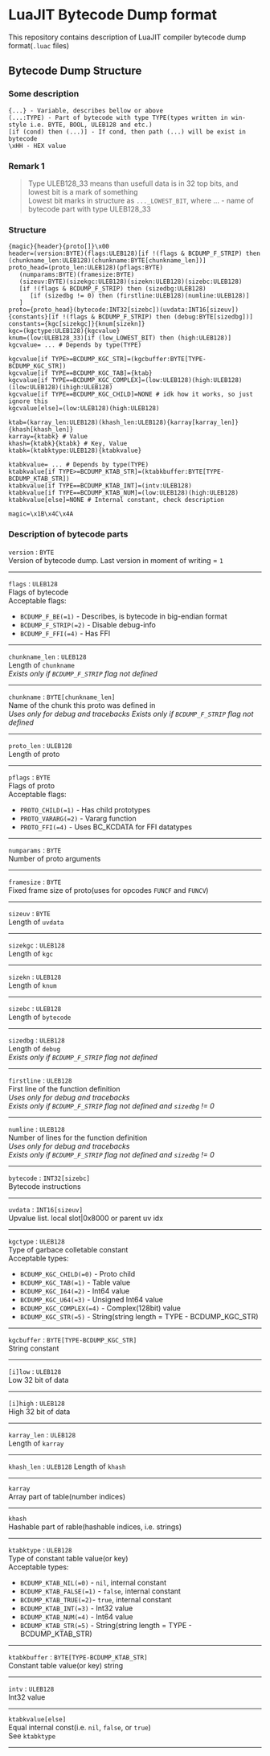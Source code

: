 # LuaJIT Bytecode Dump format
This repository contains description of LuaJIT compiler bytecode dump format(`.luac` files)

## Bytecode Dump Structure  

### Some description  
`{...} - Variable, describes bellow or above`  
`(...:TYPE) - Part of bytecode with type TYPE(types written in win-style i.e. BYTE, BOOL, ULEB128 and etc.)`  
`[if (cond) then (...)] - If cond, then path (...) will be exist in bytecode`  
`\xHH - HEX value`  

### Remark 1
> Type ULEB128_33 means than usefull data is in 32 top bits, and lowest bit is a mark of something  
> Lowest bit marks in structure as `..._LOWEST_BIT`, where ... - name of bytecode part with type ULEB128_33


### Structure
```
{magic}{header}{proto[]}\x00
header=(version:BYTE)(flags:ULEB128)[if !(flags & BCDUMP_F_STRIP) then (chunkname_len:ULEB128)(chunkname:BYTE[chunkname_len])]
proto_head=(proto_len:ULEB128)(pflags:BYTE)
   (numparams:BYTE)(framesize:BYTE)
   (sizeuv:BYTE)(sizekgc:ULEB128)(sizekn:ULEB128)(sizebc:ULEB128)
   [if !(flags & BCDUMP_F_STRIP) then (sizedbg:ULEB128)
      [if (sizedbg != 0) then (firstline:ULEB128)(numline:ULEB128)]
   ]
proto={proto_head}(bytecode:INT32[sizebc])(uvdata:INT16[sizeuv]){constants}[if !(flags & BCDUMP_F_STRIP) then (debug:BYTE[sizedbg])]
constants={kgc[sizekgc]}{knum[sizekn]}
kgc=(kgctype:ULEB128){kgcvalue}
knum=(low:ULEB128_33)[if (low_LOWEST_BIT) then (high:ULEB128)]
kgcvalue= ... # Depends by type(TYPE)

kgcvalue[if TYPE>=BCDUMP_KGC_STR]=(kgcbuffer:BYTE[TYPE-BCDUMP_KGC_STR])
kgcvalue[if TYPE==BCDUMP_KGC_TAB]={ktab}
kgcvalue[if TYPE==BCDUMP_KGC_COMPLEX]=(low:ULEB128)(high:ULEB128)(ilow:ULEB128)(ihigh:ULEB128)
kgcvalue[if TYPE==BCDUMP_KGC_CHILD]=NONE # idk how it works, so just ignore this
kgcvalue[else]=(low:ULEB128)(high:ULEB128)

ktab=(karray_len:ULEB128)(khash_len:ULEB128){karray[karray_len]}{khash[khash_len]}
karray={ktabk} # Value
khash={ktabk}{ktabk} # Key, Value
ktabk=(ktabktype:ULEB128){ktabkvalue}

ktabkvalue= ... # Depends by type(TYPE)
ktabkvalue[if TYPE>=BCDUMP_KTAB_STR]=(ktabkbuffer:BYTE[TYPE-BCDUMP_KTAB_STR])
ktabkvalue[if TYPE==BCDUMP_KTAB_INT]=(intv:ULEB128)
ktabkvalue[if TYPE==BCDUMP_KTAB_NUM]=(low:ULEB128)(high:ULEB128)
ktabkvalue[else]=NONE # Internal constant, check description

magic=\x1B\x4C\x4A
```

### Description of bytecode parts
`version` : `BYTE`  
Version of bytecode dump. Last version in moment of writing = `1`  

-----------------------------------------------------------------

`flags` : `ULEB128`  
Flags of bytecode  
Acceptable flags:  
   - `BCDUMP_F_BE(=1)` - Describes, is bytecode in big-endian format  
   - `BCDUMP_F_STRIP(=2)` - Disable debug-info  
   - `BCDUMP_F_FFI(=4)` - Has FFI

-----------------------------------------------------------------

`chunkname_len` : `ULEB128`  
Length of `chunkname`  
*Exists only if `BCDUMP_F_STRIP` flag not defined*

-----------------------------------------------------------------

`chunkname` : `BYTE[chunkname_len]`  
Name of the chunk this proto was defined in  
*Uses only for debug and tracebacks*
*Exists only if `BCDUMP_F_STRIP` flag not defined*

-----------------------------------------------------------------

`proto_len` : `ULEB128`  
Length of proto

-----------------------------------------------------------------

`pflags` : `BYTE`  
Flags of proto  
Acceptable flags:  
   - `PROTO_CHILD(=1)` - Has child prototypes
   - `PROTO_VARARG(=2)` - Vararg function
   - `PROTO_FFI(=4)` - Uses BC_KCDATA for FFI datatypes

-----------------------------------------------------------------

`numparams` : `BYTE`  
Number of proto arguments

-----------------------------------------------------------------

`framesize` : `BYTE`  
Fixed frame size of proto(uses for opcodes `FUNCF` and `FUNCV`)

-----------------------------------------------------------------

`sizeuv` : `BYTE`  
Length of `uvdata`

-----------------------------------------------------------------

`sizekgc` : `ULEB128`  
Length of `kgc`

-----------------------------------------------------------------

`sizekn` : `ULEB128`  
Length of `knum`

-----------------------------------------------------------------

`sizebc` : `ULEB128`  
Length of `bytecode`

-----------------------------------------------------------------

`sizedbg` : `ULEB128`  
Length of `debug`  
*Exists only if `BCDUMP_F_STRIP` flag not defined*

-----------------------------------------------------------------

`firstline` : `ULEB128`  
First line of the function definition  
*Uses only for debug and tracebacks*  
*Exists only if `BCDUMP_F_STRIP` flag not defined and `sizedbg` != 0*

-----------------------------------------------------------------

`numline` : `ULEB128`  
Number of lines for the function definition  
*Uses only for debug and tracebacks*  
*Exists only if `BCDUMP_F_STRIP` flag not defined and `sizedbg` != 0*

-----------------------------------------------------------------

`bytecode` : `INT32[sizebc]`  
Bytecode instructions

-----------------------------------------------------------------

`uvdata` : `INT16[sizeuv]`  
Upvalue list. local slot|0x8000 or parent uv idx

-----------------------------------------------------------------

`kgctype` : `ULEB128`  
Type of garbace colletable constant  
Acceptable types:
   - `BCDUMP_KGC_CHILD(=0)` - Proto child
   - `BCDUMP_KGC_TAB(=1)` - Table value
   - `BCDUMP_KGC_I64(=2)` - Int64 value
   - `BCDUMP_KGC_U64(=3)` - Unsigned Int64 value
   - `BCDUMP_KGC_COMPLEX(=4)` - Complex(128bit) value
   - `BCDUMP_KGC_STR(=5)` - String(string length = TYPE - BCDUMP_KGC_STR)

-----------------------------------------------------------------

`kgcbuffer` : `BYTE[TYPE-BCDUMP_KGC_STR]`  
String constant

-----------------------------------------------------------------

`[i]low` : `ULEB128`  
Low 32 bit of data

-----------------------------------------------------------------

`[i]high` : `ULEB128`  
High 32 bit of data  

-----------------------------------------------------------------

`karray_len` : `ULEB128`  
Length of `karray`

-----------------------------------------------------------------

`khash_len` : `ULEB128`
Length of `khash`

-----------------------------------------------------------------

`karray`  
Array part of table(number indices)

-----------------------------------------------------------------

`khash`  
Hashable part of rable(hashable indices, i.e. strings)

-----------------------------------------------------------------

`ktabktype` : `ULEB128`  
Type of constant table value(or key)  
Acceptable types:
   - `BCDUMP_KTAB_NIL(=0)` - `nil`, internal constant
   - `BCDUMP_KTAB_FALSE(=1)` - `false`, internal constant
   - `BCDUMP_KTAB_TRUE(=2)`- `true`, internal constant
   - `BCDUMP_KTAB_INT(=3)` - Int32 value
   - `BCDUMP_KTAB_NUM(=4)` - Int64 value
   - `BCDUMP_KTAB_STR(=5)` - String(string length = TYPE - BCDUMP_KTAB_STR)

-----------------------------------------------------------------

`ktabkbuffer` : `BYTE[TYPE-BCDUMP_KTAB_STR]`  
Constant table value(or key) string

-----------------------------------------------------------------

`intv` : `ULEB128`  
Int32 value

-----------------------------------------------------------------

`ktabkvalue[else]`  
Equal internal const(i.e. `nil`, `false`, or `true`)  
See `ktabktype`

-----------------------------------------------------------------
